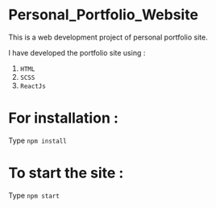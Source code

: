 # Personal_Portfolio_Website

This is a web development project of personal portfolio site.

I have developed the portfolio site using :
1) `HTML`
2) `SCSS`
3) `ReactJs`

# For installation :
Type `npm install`

# To start the site :
Type `npm start`
